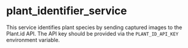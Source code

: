 # plant_identifier_service

This service identifies plant species by sending captured images to the Plant.id API. The API key should be provided via the `PLANT_ID_API_KEY` environment variable.
